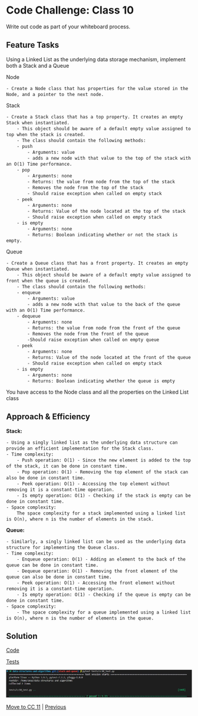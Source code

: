 # Code Challenge: Class 10

Write out code as part of your whiteboard process.

## Feature Tasks

Using a Linked List as the underlying data storage mechanism, implement both a Stack and a Queue

Node

    - Create a Node class that has properties for the value stored in the Node, and a pointer to the next node.
Stack

    - Create a Stack class that has a top property. It creates an empty Stack when instantiated.
        - This object should be aware of a default empty value assigned to top when the stack is created.
        - The class should contain the following methods:
        - push
            - Arguments: value
            - adds a new node with that value to the top of the stack with an O(1) Time performance.
        - pop
            - Arguments: none
            - Returns: the value from node from the top of the stack
            - Removes the node from the top of the stack
            - Should raise exception when called on empty stack
        - peek
            - Arguments: none
            - Returns: Value of the node located at the top of the stack
            - Should raise exception when called on empty stack
        - is empty
            - Arguments: none
            - Returns: Boolean indicating whether or not the stack is empty.
Queue

    - Create a Queue class that has a front property. It creates an empty Queue when instantiated.
        - This object should be aware of a default empty value assigned to front when the queue is created.
        - The class should contain the following methods:
        - enqueue
            - Arguments: value
            - adds a new node with that value to the back of the queue with an O(1) Time performance.
        - dequeue
            - Arguments: none
            - Returns: the value from node from the front of the queue
            - Removes the node from the front of the queue
            -Should raise exception when called on empty queue
        - peek
            - Arguments: none
            - Returns: Value of the node located at the front of the queue
            - Should raise exception when called on empty stack
        - is empty
            - Arguments: none
            - Returns: Boolean indicating whether the queue is empty
You have access to the Node class and all the properties on the Linked List class

## Approach & Efficiency

**Stack:**

    - Using a singly linked list as the underlying data structure can provide an efficient implementation for the Stack class.
    - Time complexity:
        - Push operation: O(1) - Since the new element is added to the top of the stack, it can be done in constant time.
        - Pop operation: O(1) - Removing the top element of the stack can also be done in constant time.
        - Peek operation: O(1) - Accessing the top element without removing it is a constant-time operation.
        - Is empty operation: O(1) - Checking if the stack is empty can be done in constant time.
    - Space complexity:
        The space complexity for a stack implemented using a linked list is O(n), where n is the number of elements in the stack.
**Queue:**

    - Similarly, a singly linked list can be used as the underlying data structure for implementing the Queue class.
    - Time complexity:
        - Enqueue operation: O(1) - Adding an element to the back of the queue can be done in constant time.
        - Dequeue operation: O(1) - Removing the front element of the queue can also be done in constant time.
        - Peek operation: O(1) - Accessing the front element without removing it is a constant-time operation.
        - Is empty operation: O(1) - Checking if the queue is empty can be done in constant time.
    - Space complexity:
        - The space complexity for a queue implemented using a linked list is O(n), where n is the number of elements in the queue.

## Solution

[Code](../stackAndQueue.py)

[Tests](../tests/cc10_test.py)

![Run](../assets/run9.JPG "run")

[Move to CC 11](../stack_queue_pseudo/README.md) | [Previous](../linked_list_zip/README.md)

